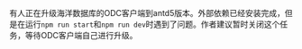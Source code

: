 有人正在升级海洋数据库的ODC客户端到antd5版本。外部依赖已经安装完成，但是在运行`npm run start`和`npm run dev`时遇到了问题。作者建议暂时关闭这个任务，等待ODC客户端自己进行升级。
